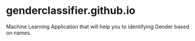 # genderclassifier.github.io
Machine Learning Application that will help you to identifying Gender based on names.
